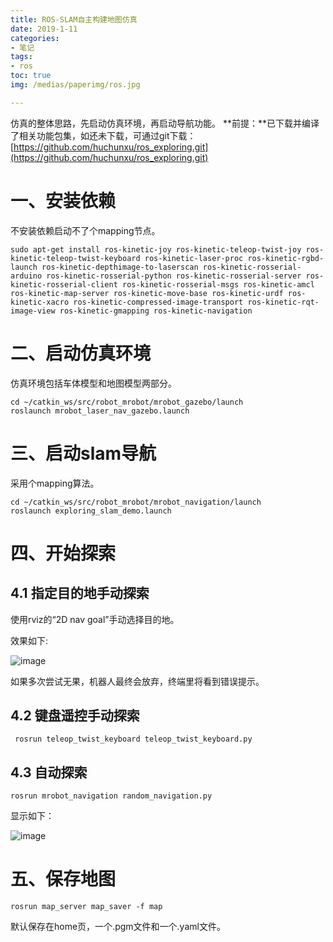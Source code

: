 ```yaml
---
title: ROS-SLAM自主构建地图仿真
date: 2019-1-11
categories:
- 笔记
tags:
- ros
toc: true
img: /medias/paperimg/ros.jpg

---
```

仿真的整体思路，先启动仿真环境，再启动导航功能。<!-- more -->
**前提：**已下载并编译了相关功能包集，如还未下载，可通过git下载：[https://github.com/huchunxu/ros_exploring.git](https://github.com/huchunxu/ros_exploring.git)

# 一、安装依赖
不安装依赖启动不了个mapping节点。
```
sudo apt-get install ros-kinetic-joy ros-kinetic-teleop-twist-joy ros-kinetic-teleop-twist-keyboard ros-kinetic-laser-proc ros-kinetic-rgbd-launch ros-kinetic-depthimage-to-laserscan ros-kinetic-rosserial-arduino ros-kinetic-rosserial-python ros-kinetic-rosserial-server ros-kinetic-rosserial-client ros-kinetic-rosserial-msgs ros-kinetic-amcl ros-kinetic-map-server ros-kinetic-move-base ros-kinetic-urdf ros-kinetic-xacro ros-kinetic-compressed-image-transport ros-kinetic-rqt-image-view ros-kinetic-gmapping ros-kinetic-navigation

```

# 二、启动仿真环境
仿真环境包括车体模型和地图模型两部分。

```
cd ~/catkin_ws/src/robot_mrobot/mrobot_gazebo/launch
roslaunch mrobot_laser_nav_gazebo.launch
```

# 三、启动slam导航
采用个mapping算法。

```
cd ~/catkin_ws/src/robot_mrobot/mrobot_navigation/launch
roslaunch exploring_slam_demo.launch
```


# 四、开始探索
## 4.1 指定目的地手动探索

使用rviz的“2D nav goal”手动选择目的地。

效果如下:

![image](http://upload-images.jianshu.io/upload_images/16115686-4b7e69009173b862.png?imageMogr2/auto-orient/strip%7CimageView2/2/w/1240)

如果多次尝试无果，机器人最终会放弃，终端里将看到错误提示。


## 4.2 键盘遥控手动探索

```
 rosrun teleop_twist_keyboard teleop_twist_keyboard.py
```

## 4.3 自动探索
```
rosrun mrobot_navigation random_navigation.py
```
显示如下：

![image](http://upload-images.jianshu.io/upload_images/16115686-0dd106631d045382.png?imageMogr2/auto-orient/strip%7CimageView2/2/w/1240)

# 五、保存地图
```
rosrun map_server map_saver -f map
```
默认保存在home页，一个.pgm文件和一个.yaml文件。


